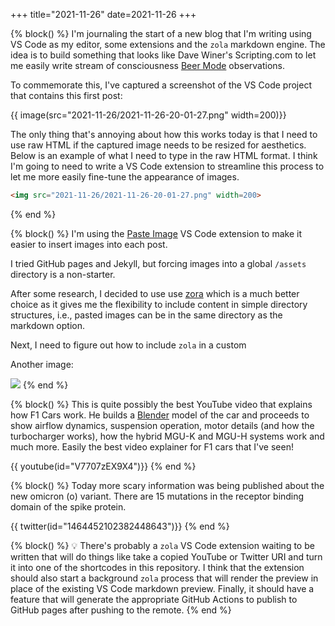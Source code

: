 +++
title="2021-11-26"
date=2021-11-26
+++

{% block() %}
I'm journaling the start of a new blog that I'm writing using VS Code as my
editor, some extensions and the `zola` markdown engine. The idea is to build
something that looks like Dave Winer's Scripting.com to let me easily write
stream of consciousness [Beer
Mode](https://perell.com/note/open-mode-and-closed-mode/) observations.

To commemorate this, I've captured a screenshot of the VS Code project that
contains this first post:

{{ image(src="2021-11-26/2021-11-26-20-01-27.png" width=200)}}

The only thing that's annoying about how this works today is that I need to
use raw HTML if the captured image needs to be resized for aesthetics. Below
is an example of what I need to type in the raw HTML format. I think I'm going
to need to write a VS Code extension to streamline this process to let me more
easily fine-tune the appearance of images.

```html
<img src="2021-11-26/2021-11-26-20-01-27.png" width=200>
```
{% end %}

{% block() %}
I'm using the [Paste Image](https://marketplace.visualstudio.com/items?itemName=mushan.vscode-paste-image)
VS Code extension to make it easier to insert images into each post.

I tried GitHub pages and Jekyll, but forcing images into a global `/assets`
directory is a non-starter. 

After some research, I decided to use use
[zora](https://github.com/getzola/zola) which is a much better choice as it
gives me the flexibility to include content in simple directory structures,
i.e., pasted images can be in the same directory as the markdown option.

Next, I need to figure out how to include `zola` in a custom 

Another image:

![](2021-11-26/2021-11-26-23-24-30.png)
{% end %}

{% block() %}
This is quite possibly the best YouTube video that explains how F1 Cars work.
He builds a [Blender](https://www.blender.org/) model of the car and proceeds
to show airflow dynamics, suspension operation, motor details (and how the
turbocharger works), how the hybrid MGU-K and MGU-H systems work and much
more. Easily the best video explainer for F1 cars that I've seen!

{{ youtube(id="V7707zEX9X4")}}
{% end %}

{% block() %}
Today more scary information was being published about the new omicron
(&omicron;) variant. There are 15 mutations in the receptor binding domain of
the spike protein.

{{ twitter(id="1464452102382448643")}}
{% end %}

{% block() %}
:bulb: There's probably a `zola` VS Code extension waiting to be written that
will do things like take a copied YouTube or Twitter URI and turn it into
one of the shortcodes in this repository. I think that the extension should
also start a background `zola` process that will render the preview in place
of the existing VS Code markdown preview. Finally, it should have a feature
that will generate the appropriate GitHub Actions to publish to GitHub pages
after pushing to the remote.
{% end %}